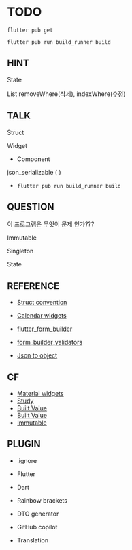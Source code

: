 # TODO
```flutter pub get```

```flutter pub run build_runner build```

## HINT
State

List removeWhere(삭제), indexWhere(수정)

## TALK
Struct

Widget
 - Component

json_serializable (  )
 - ```flutter pub run build_runner build```

## QUESTION
이 프로그램은 무엇이 문제 인가???

Immutable

Singleton

State

## REFERENCE
- [Struct convention](https://medium.com/flutter-community/file-and-folder-structure-in-flutter-967b8be3155e)

- [Calendar widgets](https://pub.dev/packages/syncfusion_flutter_calendar/example)
- [flutter_form_builder](https://pub.dev/packages/flutter_form_builder/example)
- [form_builder_validators](https://pub.dev/packages/form_builder_validators/example)

- [Json to object](https://flutter-ko.dev/docs/development/data-and-backend/json)

## CF
- [Material widgets](https://docs.flutter.dev/development/ui/widgets/material)
- [Study](https://www.javatpoint.com/flutter)
- [Built Value](https://pub.dev/documentation/built_value/latest/index.html)
- [Built Value](https://januwa.github.io/p5_object_2_builtvalue/index.html)
- [Immutable]()

## PLUGIN
- .ignore
- Flutter
- Dart
- Rainbow brackets
- DTO generator

- GitHub copilot
- Translation
